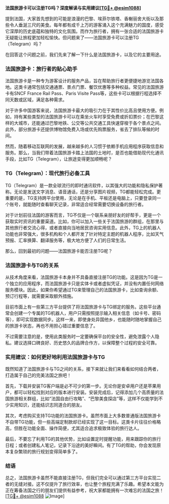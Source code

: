 **法国旅游卡可以注册TG吗？深度解读与实用建议[[TG💪+ @esim1088](https://t.me/s/esim1088)]**

提到法国，大家首先想到的可能是浪漫的巴黎、埃菲尔铁塔、香榭丽舍大街以及那些令人垂涎三尺的美食。每年都有成千上万的游客涌入这个充满魅力的国度，感受它深厚的历史底蕴和独特的文化氛围。而作为旅行者，拥有一张合适的法国旅游卡无疑能让旅程更加轻松愉快。但问题来了——法国旅游卡可以注册TG（Telegram）吗？

在回答这个问题之前，我们先来了解一下什么是法国旅游卡，以及它的主要用途。

### 法国旅游卡：旅行者的贴心助手

法国旅游卡是一种专为游客设计的服务产品，旨在帮助旅行者更便捷地游览法国各地。这类卡通常包括交通通票、景点门票、餐饮优惠等多种权益。常见的法国旅游卡有SNCF France Rail Pass、Paris Visite Pass等，这些卡可以根据行程选择不同天数或区域，满足各种需求。

对于许多中国游客来说，法国旅游卡最大的吸引力在于其性价比高且使用方便。例如，持有某些类型的法国旅游卡可以在乘坐火车时享受免费或折扣票价；在巴黎这样的大城市，还能通过巴黎地铁、公交等公共交通工具快速穿梭于各个景点之间。此外，部分旅游卡还提供博物馆免费入场或优先购票服务，省去了排队等候的时间。

然而，随着移动互联网的发展，越来越多的人习惯于依赖手机应用程序获取信息和服务。那么，当我们带着法国旅游卡踏上法国的土地时，是否也能借助现代化通讯手段，比如TG（Telegram），让旅途变得更加顺畅呢？

### TG（Telegram）：现代旅行必备工具

TG（Telegram）是一款全球流行的即时通讯软件，以其强大的功能和隐私保护著称。无论是发送文字消息、语音通话，还是分享图片视频，TG都能轻松完成。更重要的是，TG支持跨平台使用，无论是在手机、平板还是电脑上，只要登录同一个账号，就能随时查看聊天记录，非常适合经常需要切换设备的旅行者。

对于计划前往法国的游客而言，TG不仅是一个联系亲朋好友的好帮手，更是一个获取实时资讯的重要渠道。比如，你可以加入一些关于法国旅游的群组，在那里与其他旅行者交流心得，或者直接向当地居民咨询实用信息。此外，TG上的机器人功能也非常强大，很多机构和个人都开发了针对特定主题的机器人程序，比如天气预报、汇率换算、翻译服务等，极大地方便了人们的日常生活。

那么，回到最初的问题——法国旅游卡能否注册TG呢？

### 法国旅游卡与TG的关系

从技术角度来看，法国旅游卡本身并不具备直接注册TG的功能。这是因为TG是一个独立的应用程序，而法国旅游卡只是实体卡或者虚拟凭证，并没有内置任何网络服务模块。因此，如果你希望通过TG来管理自己的法国旅游卡，比如查询余额、预订行程等，就需要采取额外措施。

目前市面上有一些第三方平台提供了将法国旅游卡与TG绑定的服务。这些平台通常会创建一个专属的TG机器人，用户只需按照提示输入相关信息（如卡号、密码等），即可实现数据同步。这样一来，即使身处异国他乡，也能随时随地掌握自己的旅游卡状态，再也不用担心错过重要信息了。

不过需要注意的是，使用此类服务时一定要确保平台的安全性，避免泄露个人隐私。建议选择口碑良好、历史悠久的品牌合作方，以保障整个过程的安全可靠。

### 实用建议：如何更好地利用法国旅游卡与TG

既然知道了法国旅游卡与TG之间的关系，接下来就让我们来看看如何结合两者，打造属于自己的完美法国之旅吧！

首先，下载并安装TG客户端是必不可少的第一步。无论你是安卓用户还是苹果用户，都可以轻松找到对应的版本进行安装。安装完成后，记得添加几个高质量的法国旅游相关群组，比如“法国自由行攻略”、“巴黎美食探店”等，这样不仅能学到不少实用知识，还能结识志同道合的朋友。

其次，考虑购买支持TG功能的法国旅游卡。虽然市面上大多数普通版法国旅游卡不自带TG功能，但一些高端定制款却已经实现了这一目标。这类卡片往往价格略高，但胜在功能全面、操作简便，尤其适合追求极致体验的旅行达人。

最后，不要忘了利用TG的其他优势，比如设置定时提醒功能，用来跟踪你的旅行日程；或者创建私人笔记，记录下沿途的美好瞬间。有了TG的帮助，你会发现原本复杂繁琐的旅行规划变得简单多了。

### 结语

总之，法国旅游卡虽然不能直接注册TG，但我们完全可以通过第三方平台实现二者的无缝对接。这不仅提升了旅行效率，也让整个旅程充满了乐趣。希望本文能为正在筹备法国之行的朋友们提供有益参考，祝大家都能拥有一次难忘的法国之旅！[[TG💪+ @esim1088](https://t.me/s/esim1088) ![Image](https://i.postimg.cc/4NQfJmqS/Snipaste-2025-05-13-00-14-12.png)]